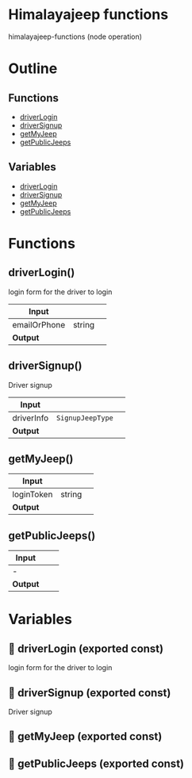# Himalayajeep functions

himalayajeep-functions (node operation)



# Outline

## Functions

- [driverLogin](#driverLogin)
- [driverSignup](#driverSignup)
- [getMyJeep](#getMyJeep)
- [getPublicJeeps](#getPublicJeeps)

## Variables

- [driverLogin](#driverlogin)
- [driverSignup](#driversignup)
- [getMyJeep](#getmyjeep)
- [getPublicJeeps](#getpublicjeeps)



# Functions

## driverLogin()

login form for the driver to login


| Input      |    |    |
| ---------- | -- | -- |
| emailOrPhone | string |  |,| password | string |  |
| **Output** |    |    |



## driverSignup()

Driver signup


| Input      |    |    |
| ---------- | -- | -- |
| driverInfo | `SignupJeepType` |  |
| **Output** |    |    |



## getMyJeep()

| Input      |    |    |
| ---------- | -- | -- |
| loginToken | string |  |
| **Output** |    |    |



## getPublicJeeps()

| Input      |    |    |
| ---------- | -- | -- |
| - | | |
| **Output** |    |    |


# Variables

## 📄 driverLogin (exported const)

login form for the driver to login


## 📄 driverSignup (exported const)

Driver signup


## 📄 getMyJeep (exported const)

## 📄 getPublicJeeps (exported const)

